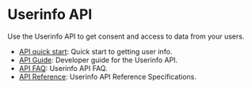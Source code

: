<!-- START_METADATA
---
title: Introduction to the Userinfo API
sidebar_label: Introduction
sidebar_position: 1
hide_table_of_contents: true
description: Use the Userinfo API to get consent and access to data from your users.
pagination_next: null
pagination_prev: null
---
END_METADATA -->

# Userinfo API

Use the Userinfo API to get consent and access to data from your users.


* [API quick start](userinfo-api-quick-start.md): Quick start to getting user info.
* [API Guide](userinfo-api-guide.md): Developer guide for the Userinfo API.
* [API FAQ](userinfo-api-faq.md): Userinfo API FAQ.
* [API Reference](https://developer.vippsmobilepay.com/api/userinfo): Userinfo API Reference Specifications.

